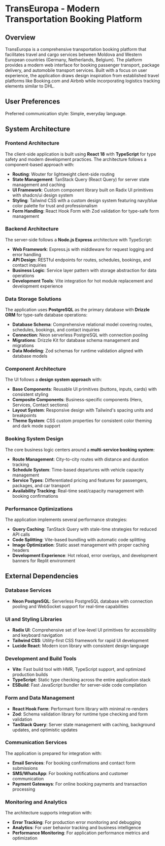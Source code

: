 # TransEuropa - Modern Transportation Booking Platform

## Overview

TransEuropa is a comprehensive transportation booking platform that facilitates travel and cargo services between Moldova and Western European countries (Germany, Netherlands, Belgium). The platform provides a modern web interface for booking passenger transport, package delivery, and automobile transport services. Built with a focus on user experience, the application draws design inspiration from established travel platforms like Booking.com and Airbnb while incorporating logistics tracking elements similar to DHL.

## User Preferences

Preferred communication style: Simple, everyday language.

## System Architecture

### Frontend Architecture
The client-side application is built using **React 18** with **TypeScript** for type safety and modern development practices. The architecture follows a component-based approach with:

- **Routing**: Wouter for lightweight client-side routing
- **State Management**: TanStack Query (React Query) for server state management and caching
- **UI Framework**: Custom component library built on Radix UI primitives with shadcn/ui design system
- **Styling**: Tailwind CSS with a custom design system featuring navy/blue color palette for trust and professionalism
- **Form Handling**: React Hook Form with Zod validation for type-safe form management

### Backend Architecture
The server-side follows a **Node.js Express** architecture with TypeScript:

- **Web Framework**: Express.js with middleware for request logging and error handling
- **API Design**: RESTful endpoints for routes, schedules, bookings, and contact inquiries
- **Business Logic**: Service layer pattern with storage abstraction for data operations
- **Development Tools**: Vite integration for hot module replacement and development experience

### Data Storage Solutions
The application uses **PostgreSQL** as the primary database with **Drizzle ORM** for type-safe database operations:

- **Database Schema**: Comprehensive relational model covering routes, schedules, bookings, and contact inquiries
- **Connection**: Neon serverless PostgreSQL with connection pooling
- **Migrations**: Drizzle Kit for database schema management and migrations
- **Data Modeling**: Zod schemas for runtime validation aligned with database models

### Component Architecture
The UI follows a **design system approach** with:

- **Base Components**: Reusable UI primitives (buttons, inputs, cards) with consistent styling
- **Composite Components**: Business-specific components (Hero, Services, Contact sections)
- **Layout System**: Responsive design with Tailwind's spacing units and breakpoints
- **Theme System**: CSS custom properties for consistent color theming and dark mode support

### Booking System Design
The core business logic centers around a **multi-service booking system**:

- **Route Management**: City-to-city routes with distance and duration tracking
- **Schedule System**: Time-based departures with vehicle capacity management
- **Service Types**: Differentiated pricing and features for passengers, packages, and car transport
- **Availability Tracking**: Real-time seat/capacity management with booking confirmations

### Performance Optimizations
The application implements several performance strategies:

- **Query Caching**: TanStack Query with stale-time strategies for reduced API calls
- **Code Splitting**: Vite-based bundling with automatic code splitting
- **Image Optimization**: Static asset management with proper caching headers
- **Development Experience**: Hot reload, error overlays, and development banners for Replit environment

## External Dependencies

### Database Services
- **Neon PostgreSQL**: Serverless PostgreSQL database with connection pooling and WebSocket support for real-time capabilities

### UI and Styling Libraries
- **Radix UI**: Comprehensive set of low-level UI primitives for accessibility and keyboard navigation
- **Tailwind CSS**: Utility-first CSS framework for rapid UI development
- **Lucide React**: Modern icon library with consistent design language

### Development and Build Tools
- **Vite**: Fast build tool with HMR, TypeScript support, and optimized production builds
- **TypeScript**: Static type checking across the entire application stack
- **ESBuild**: Fast JavaScript bundler for server-side code compilation

### Form and Data Management
- **React Hook Form**: Performant form library with minimal re-renders
- **Zod**: Schema validation library for runtime type checking and form validation
- **TanStack Query**: Server state management with caching, background updates, and optimistic updates

### Communication Services
The application is prepared for integration with:
- **Email Services**: For booking confirmations and contact form submissions
- **SMS/WhatsApp**: For booking notifications and customer communication
- **Payment Gateways**: For online booking payments and transaction processing

### Monitoring and Analytics
The architecture supports integration with:
- **Error Tracking**: For production error monitoring and debugging
- **Analytics**: For user behavior tracking and business intelligence
- **Performance Monitoring**: For application performance metrics and optimization